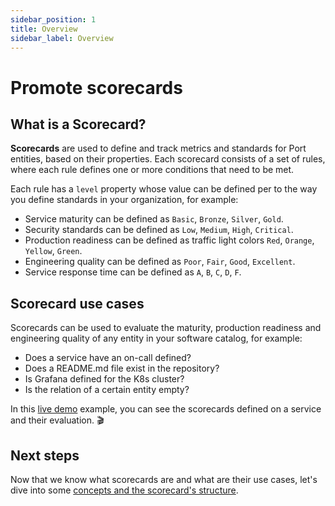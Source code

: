 ```yaml
---
sidebar_position: 1
title: Overview
sidebar_label: Overview
---
```


# Promote scorecards

## What is a Scorecard?

**Scorecards** are used to define and track metrics and standards for Port entities, based on their properties.
Each scorecard consists of a set of rules, where each rule defines one or more conditions that need to be met.

Each rule has a `level` property whose value can be defined per to the way you define standards in your organization,
for example:

- Service maturity can be defined as `Basic`, `Bronze`, `Silver`, `Gold`.
- Security standards can be defined as `Low`, `Medium`, `High`, `Critical`.
- Production readiness can be defined as traffic light colors `Red`, `Orange`, `Yellow`, `Green`.
- Engineering quality can be defined as `Poor`, `Fair`, `Good`, `Excellent`.
- Service response time can be defined as `A`, `B`, `C`, `D`, `F`.

## Scorecard use cases

Scorecards can be used to evaluate the maturity, production readiness and engineering quality of any entity in your software catalog, for example:

- Does a service have an on-call defined?
- Does a README.md file exist in the repository?
- Is Grafana defined for the K8s cluster?
- Is the relation of a certain entity empty?

In this [live demo](https://demo.getport.io/serviceEntity?identifier=authentication&activeTab=2) example, you can see the scorecards defined on a service and their evaluation. 🎬

## Next steps

Now that we know what scorecards are and what are their use cases, let's dive into some [concepts and the scorecard's structure](/promote-scorecards/concepts-and-structure).